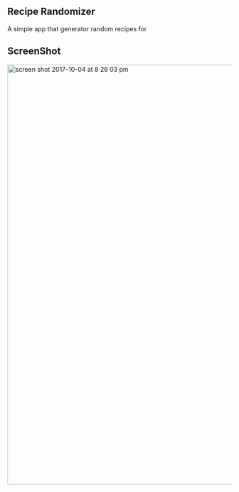 ## Recipe Randomizer

A simple app that generator random recipes for 

## ScreenShot

<img width="945" alt="screen shot 2017-10-04 at 8 26 03 pm" src="https://user-images.githubusercontent.com/28902787/31207301-0677f6ba-a943-11e7-9aac-2355fe727021.png">

